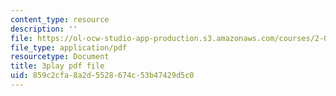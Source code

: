 ```yaml
---
content_type: resource
description: ''
file: https://ol-ocw-studio-app-production.s3.amazonaws.com/courses/2-003sc-engineering-dynamics-fall-2011/859c2cfa8a2d5528674c53b47429d5c0_63sIgMvBuEQ.pdf
file_type: application/pdf
resourcetype: Document
title: 3play pdf file
uid: 859c2cfa-8a2d-5528-674c-53b47429d5c0
---
```

